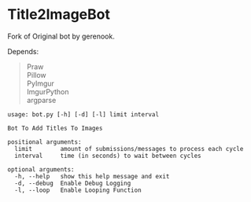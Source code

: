# Title2ImageBot

Fork of Original bot by gerenook. 

Depends: 

> Praw    
> Pillow  
> PyImgur  
> ImgurPython  
> argparse  



```
usage: bot.py [-h] [-d] [-l] limit interval

Bot To Add Titles To Images

positional arguments:
  limit        amount of submissions/messages to process each cycle
  interval     time (in seconds) to wait between cycles

optional arguments:
  -h, --help   show this help message and exit
  -d, --debug  Enable Debug Logging
  -l, --loop   Enable Looping Function
```
